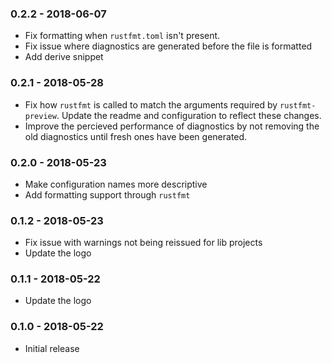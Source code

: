 ### 0.2.2 - 2018-06-07
- Fix formatting when `rustfmt.toml` isn't present.
- Fix issue where diagnostics are generated before the file is formatted
- Add derive snippet

### 0.2.1 - 2018-05-28
- Fix how `rustfmt` is called to match the arguments required by `rustfmt-preview`. Update the readme and configuration to reflect these changes.
- Improve the percieved performance of diagnostics by not removing the old diagnostics until fresh ones have been generated.

### 0.2.0 - 2018-05-23
- Make configuration names more descriptive
- Add formatting support through `rustfmt`

### 0.1.2 - 2018-05-23
- Fix issue with warnings not being reissued for lib projects
- Update the logo

### 0.1.1 - 2018-05-22
- Update the logo

### 0.1.0 - 2018-05-22
- Initial release